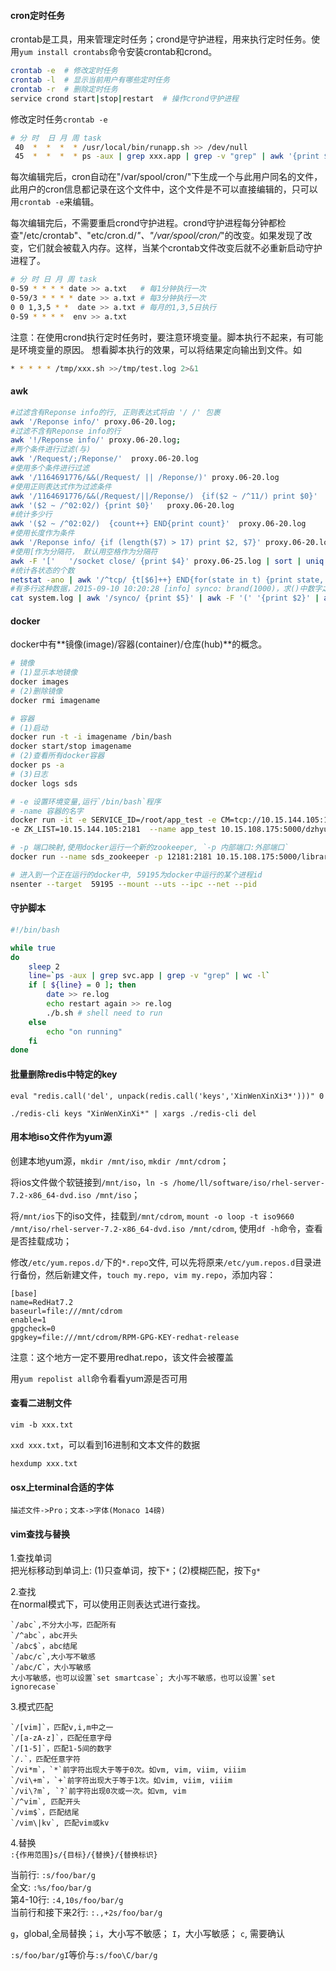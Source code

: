 #### cron定时任务

crontab是工具，用来管理定时任务；crond是守护进程，用来执行定时任务。使用`yum install crontabs`命令安装crontab和crond。

```sh
crontab -e  # 修改定时任务
crontab -l  # 显示当前用户有哪些定时任务
crontab -r  # 删除定时任务
service crond start|stop|restart  # 操作crond守护进程
```

修改定时任务`crontab -e`
```sh
# 分 时  日 月 周 task
 40  *  *  *  * /usr/local/bin/runapp.sh >> /dev/null
 45  *  *  *  * ps -aux | grep xxx.app | grep -v "grep" | awk '{print $2}' | xargs kill -9
```

每次编辑完后，cron自动在"/var/spool/cron/"下生成一个与此用户同名的文件，此用户的cron信息都记录在这个文件中，这个文件是不可以直接编辑的，只可以用`crontab -e`来编辑。

每次编辑完后，不需要重启crond守护进程。crond守护进程每分钟都检查"/etc/crontab"、"etc/cron.d/*"、"/var/spool/cron/*"的改变。如果发现了改变，它们就会被载入内存。这样，当某个crontab文件改变后就不必重新启动守护进程了。

```sh
# 分 时 日 月 周 task
0-59 * * * * date >> a.txt   # 每1分钟执行一次
0-59/3 * * * * date >> a.txt # 每3分钟执行一次
0 0 1,3,5 * *  date >> a.txt # 每月的1,3,5日执行
0-59 * * * *  env >> a.txt 
```

注意：在使用crond执行定时任务时，要注意环境变量。脚本执行不起来，有可能是环境变量的原因。
想看脚本执行的效果，可以将结果定向输出到文件。如
```sh
* * * * * /tmp/xxx.sh >>/tmp/test.log 2>&1
```

#### awk
```sh
#过滤含有Reponse info的行, 正则表达式将由 '/ /' 包裹
awk '/Reponse info/' proxy.06-20.log;      
#过滤不含有Reponse info的行
awk '!/Reponse info/' proxy.06-20.log;
#两个条件进行过滤(与)
awk '/Request/;/Reponse/'  proxy.06-20.log
#使用多个条件进行过滤
awk '/1164691776/&&(/Request/ || /Reponse/)' proxy.06-20.log
#使用正则表达式作为过滤条件
awk '/1164691776/&&(/Request/||/Reponse/)　{if($2 ~ /^11/) print $0}'
awk '($2 ~ /^02:02/) {print $0}'   proxy.06-20.log
#统计多少行
awk '($2 ~ /^02:02/)  {count++} END{print count}'  proxy.06-20.log
#使用长度作为条件
awk '/Reponse info/ {if (length($7) > 17) print $2, $7}' proxy.06-20.log
#使用[作为分隔符， 默认用空格作为分隔符
awk -F '['   '/socket close/ {print $4}' proxy.06-25.log | sort | uniq
#统计各状态的个数
netstat -ano | awk '/^tcp/ {t[$6]++} END{for(state in t) {print state, t[state]} }'
#有多行这种数据，2015-09-10 10:20:28 [info] synco: brand(1000)，求()中数字之和
cat system.log | awk '/synco/ {print $5}' | awk -F '(' '{print $2}' | awk -F ')' '{print $1}' | awk '{a+=$0} END{print a}'
```

#### docker
docker中有**镜像(image)/容器(container)/仓库(hub)**的概念。

```sh
# 镜像
# (1)显示本地镜像
docker images
# (2)删除镜像
docker rmi imagename

# 容器
# (1)启动
docker run -t -i imagename /bin/bash
docker start/stop imagename
# (2)查看所有docker容器
docker ps -a
# (3)日志
docker logs sds

# -e 设置环境变量,运行`/bin/bash`程序
# -name 容器的名字
docker run -it -e SERVICE_ID=/root/app_test -e CM=tcp://10.15.144.105:10400 
-e ZK_LIST=10.15.144.105:2181  --name app_test 10.15.108.175:5000/dzhyun/sds:1.0.209 /bin/bash

# -p 端口映射,使用docker运行一个新的zookeeper, `-p 内部端口:外部端口`
docker run --name sds_zookeeper -p 12181:2181 10.15.108.175:5000/library/zookeeper:3.4.6

# 进入到一个正在运行的docker中, 59195为docker中运行的某个进程id
nsenter --target  59195 --mount --uts --ipc --net --pid
```

#### 守护脚本
```sh
#!/bin/bash

while true
do
    sleep 2
    line=`ps -aux | grep svc.app | grep -v "grep" | wc -l`
    if [ ${line} = 0 ]; then
        date >> re.log
        echo restart again >> re.log
        ./b.sh # shell need to run
    else
        echo "on running"
    fi
done
```

#### 批量删除redis中特定的key
`eval "redis.call('del', unpack(redis.call('keys','XinWenXinXi3*')))" 0`

`./redis-cli keys "XinWenXinXi*" | xargs ./redis-cli del`

#### 用本地iso文件作为yum源
创建本地yum源，`mkdir /mnt/iso`, `mkdir /mnt/cdrom`；

将ios文件做个软链接到`/mnt/iso`，`ln -s /home/ll/software/iso/rhel-server-7.2-x86_64-dvd.iso /mnt/iso`；

将`/mnt/ios`下的iso文件，挂载到`/mnt/cdrom`, `mount -o loop -t iso9660 /mnt/iso/rhel-server-7.2-x86_64-dvd.iso /mnt/cdrom`, 使用`df -h`命令，查看是否挂载成功；

修改`/etc/yum.repos.d/`下的`*.repo`文件, 可以先将原来`/etc/yum.repos.d`目录进行备份，然后新建文件，`touch my.repo, vim my.repo`，添加内容：

```
[base]
name=RedHat7.2
baseurl=file:///mnt/cdrom
enable=1
gpgcheck=0
gpgkey=file:///mnt/cdrom/RPM-GPG-KEY-redhat-release
```
	
注意：这个地方一定不要用redhat.repo，该文件会被覆盖

用`yum repolist all`命令看看yum源是否可用


#### 查看二进制文件
`vim -b xxx.txt`

`xxd xxx.txt`，可以看到16进制和文本文件的数据

`hexdump xxx.txt`

#### osx上terminal合适的字体
`描述文件->Pro；文本->字体(Monaco 14磅)`


#### vim查找与替换
1.查找单词<br/> 
把光标移动到单词上: (1)只查单词，按下`*`；(2)模糊匹配，按下`g*`

2.查找<br/>
在normal模式下，可以使用正则表达式进行查找。
```
`/abc`,不分大小写，匹配所有
`/^abc`，abc开头
`/abc$`，abc结尾
`/abc/c`,大小写不敏感
`/abc/C`，大小写敏感
大小写敏感，也可以设置`set smartcase`; 大小写不敏感，也可以设置`set ignorecase`
```

3.模式匹配<br/>
```
`/[vim]`，匹配v,i,m中之一
`/[a-zA-z]`，匹配任意字母
`/[1-5]`，匹配1-5间的数字
`/.`，匹配任意字符
`/vi*m`，`*`前字符出现大于等于0次。如vm, vim, viim, viiim
`/vi\+m`，`+`前字符出现大于等于1次。如vim, viim, viiim
`/vi\?m`, `?`前字符出现0次或一次。如vm, vim
`/^vim`, 匹配开头
`/vim$`，匹配结尾
`/vim\|kv`, 匹配vim或kv
```

4.替换<br/>
`:{作用范围}s/{目标}/{替换}/{替换标识}`
 
当前行: `:s/foo/bar/g` <br/>
全文: `:%s/foo/bar/g` <br/>
第4-10行: `:4,10s/foo/bar/g` <br/>
当前行和接下来2行: `:.,+2s/foo/bar/g` <br/>

`g`，global,全局替换；`i`，大小写不敏感； `I`，大小写敏感； `c`, 需要确认

`:s/foo/bar/gI`等价与`:s/foo\C/bar/g`



